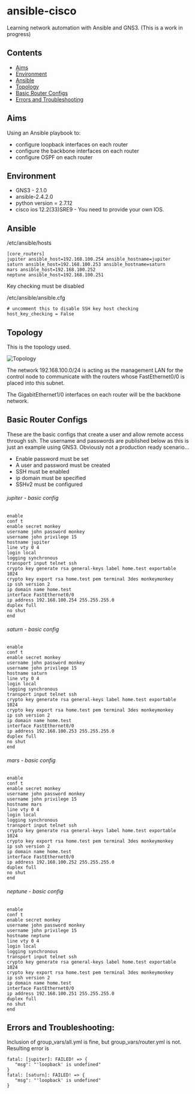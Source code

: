 # ansible-cisco

Learning network automation with Ansible and GNS3.  (This is a work in progress)

## Contents

* [Aims](#aims)
* [Environment](#environment)
* [Ansible](#ansible)
* [Topology](#topology)
* [Basic Router Configs](#basic-router-configs)
* [Errors and Troubleshooting](#errors-and-troubleshooting)


## Aims

Using an Ansible playbook to:

* configure loopback interfaces on each router
* configure the backbone interfaces on each router
* configure OSPF on each router


## Environment 

* GNS3 - 2.1.0
* ansible-2.4.2.0
* python version = 2.7.12
* cisco ios 12.2(33)SRE9 - You need to provide your own IOS.


## Ansible 

/etc/ansible/hosts

    [core_routers]
    jupiter ansible_host=192.168.100.254 ansible_hostname=jupiter
    saturn ansible_host=192.168.100.253 ansible_hostname=saturn
    mars ansible_host=192.168.100.252
    neptune ansible_host=192.168.100.251
  
Key checking must be disabled  

/etc/ansible/ansible.cfg

    # uncomment this to disable SSH key host checking
    host_key_checking = False


## Topology

This is the topology used.

![Topology](https://github.com/jmdarville/ansible-cisco/blob/master/topology.png)


The network 192.168.100.0/24 is acting as the management LAN for the control node to communicate with the routers whose FastEthernet0/0 is placed into this subnet.

The GigabitEthernet1/0 interfaces on each router will be the backbone network.


## Basic Router Configs

These are the basic configs that create a user and allow remote access through ssh. The username and passwords are published below as this is just an example using GNS3. Obviously not a production ready scenario...

* Enable password must be set
* A user and password must be created
* SSH must be enabled
* ip domain must be specified
* SSHv2 must be configured


###### jupiter - basic config

    enable
    conf t
    enable secret monkey
    username john password monkey
    username john privilege 15
    hostname jupiter
    line vty 0 4
    login local
    logging synchronous
    transport input telnet ssh
    crypto key generate rsa general-keys label home.test exportable
    1024
    crypto key export rsa home.test pem terminal 3des monkeymonkey
    ip ssh version 2
    ip domain name home.test
    interface FastEthernet0/0
    ip address 192.168.100.254 255.255.255.0
    duplex full
    no shut
    end

###### saturn - basic config

    enable
    conf t
    enable secret monkey
    username john password monkey
    username john privilege 15
    hostname saturn
    line vty 0 4
    login local
    logging synchronous
    transport input telnet ssh
    crypto key generate rsa general-keys label home.test exportable
    1024
    crypto key export rsa home.test pem terminal 3des monkeymonkey
    ip ssh version 2
    ip domain name home.test
    interface FastEthernet0/0
    ip address 192.168.100.253 255.255.255.0
    duplex full
    no shut
    end

###### mars - basic config

    enable
    conf t
    enable secret monkey
    username john password monkey
    username john privilege 15
    hostname mars
    line vty 0 4
    login local
    logging synchronous
    transport input telnet ssh
    crypto key generate rsa general-keys label home.test exportable
    1024
    crypto key export rsa home.test pem terminal 3des monkeymonkey
    ip ssh version 2
    ip domain name home.test
    interface FastEthernet0/0
    ip address 192.168.100.252 255.255.255.0
    duplex full
    no shut
    end

###### neptune - basic config

    enable 
    conf t
    enable secret monkey
    username john password monkey
    username john privilege 15
    hostname neptune
    line vty 0 4
    login local
    logging synchronous
    transport input telnet ssh
    crypto key generate rsa general-keys label home.test exportable
    1024
    crypto key export rsa home.test pem terminal 3des monkeymonkey
    ip ssh version 2
    ip domain name home.test
    interface FastEthernet0/0
    ip address 192.168.100.251 255.255.255.0
    duplex full
    no shut
    end



## Errors and Troubleshooting:

Inclusion of group_vars/all.yml is fine, but group_vars/router.yml is not. Resulting error is 

    fatal: [jupiter]: FAILED! => {
       "msg": "'loopback' is undefined"
    }
    fatal: [saturn]: FAILED! => {
       "msg": "'loopback' is undefined"
    }

